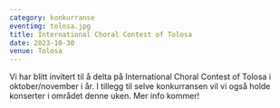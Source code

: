```yaml
---
category: konkurranse
eventimg: tolosa.jpg
title: International Choral Contest of Tolosa
date: 2023-10-30
venue: Tolosa
---
```

V﻿i har blitt invitert til å delta på International Choral Contest of Tolosa i oktober/november i år. I tillegg til selve konkurransen vil vi også holde konserter i området denne uken. Mer info kommer!
